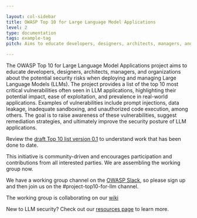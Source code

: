 ```yaml
---

layout: col-sidebar
title: OWASP Top 10 for Large Language Model Applications
level: 2
type: documentation
tags: example-tag
pitch: Aims to educate developers, designers, architects, managers, and organizations about the potential security risks when deploying and managing Large Language Models (LLMs)

---
```


The OWASP Top 10 for Large Language Model Applications project aims to educate developers, designers, architects, managers, and organizations about the potential security risks when deploying and managing Large Language Models (LLMs). The project provides a list of the top 10 most critical vulnerabilities often seen in LLM applications, highlighting their potential impact, ease of exploitation, and prevalence in real-world applications. Examples of vulnerabilities include prompt injections, data leakage, inadequate sandboxing, and unauthorized code execution, among others. The goal is to raise awareness of these vulnerabilities, suggest remediation strategies, and ultimately improve the security posture of LLM applications. 

Review the [draft Top 10 list version 0.1](descriptions) to understand work that has been done to date.

This initiative is community-driven and encourages participation and contributions from all interested parties. We are assembling the working group now.

We have a working group channel on the [OWASP Slack](https://owasp.org/slack/invite), so please sign up and then join us on the #project-top10-for-llm channel.

The working group is collaborating on our [wiki](https://github.com/OWASP/www-project-top-10-for-large-language-model-applications/wiki)

New to LLM security?  Check out our [resources page](resources) to learn more.
